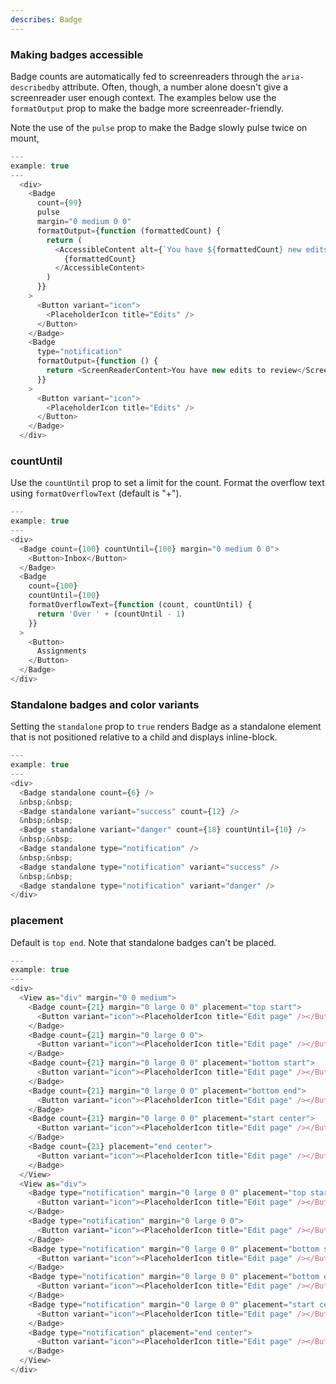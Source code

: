 ```yaml
---
describes: Badge
---
```


### Making badges accessible
Badge counts are automatically fed to screenreaders through the `aria-describedby`
attribute. Often, though, a number alone doesn't give a screenreader user enough context.
The examples below use the `formatOutput` prop to make the badge more screenreader-friendly.

Note the use of the `pulse` prop to make the Badge slowly pulse twice on mount,

```js
---
example: true
---
  <div>
    <Badge
      count={99}
      pulse
      margin="0 medium 0 0"
      formatOutput={function (formattedCount) {
        return (
          <AccessibleContent alt={`You have ${formattedCount} new edits to review`}>
            {formattedCount}
          </AccessibleContent>
        )
      }}
    >
      <Button variant="icon">
        <PlaceholderIcon title="Edits" />
      </Button>
    </Badge>
    <Badge
      type="notification"
      formatOutput={function () {
        return <ScreenReaderContent>You have new edits to review</ScreenReaderContent>
      }}
    >
      <Button variant="icon">
        <PlaceholderIcon title="Edits" />
      </Button>
    </Badge>
  </div>
```

### countUntil

Use the `countUntil` prop to set a limit for the count. Format the overflow
text using `formatOverflowText` (default is "+").

```js
---
example: true
---
<div>
  <Badge count={100} countUntil={100} margin="0 medium 0 0">
    <Button>Inbox</Button>
  </Badge>
  <Badge
    count={100}
    countUntil={100}
    formatOverflowText={function (count, countUntil) {
      return 'Over ' + (countUntil - 1)
    }}
  >
    <Button>
      Assignments
    </Button>
  </Badge>
</div>
```

### Standalone badges and color variants

Setting the `standalone` prop to `true` renders Badge as a standalone
element that is not positioned relative to a child and displays inline-block.

```js
---
example: true
---
<div>
  <Badge standalone count={6} />
  &nbsp;&nbsp;
  <Badge standalone variant="success" count={12} />
  &nbsp;&nbsp;
  <Badge standalone variant="danger" count={18} countUntil={10} />
  &nbsp;&nbsp;
  <Badge standalone type="notification" />
  &nbsp;&nbsp;
  <Badge standalone type="notification" variant="success" />
  &nbsp;&nbsp;
  <Badge standalone type="notification" variant="danger" />
</div>
```

### placement

Default is `top end`. Note that standalone badges can't be placed.

```js
---
example: true
---
<div>
  <View as="div" margin="0 0 medium">
    <Badge count={21} margin="0 large 0 0" placement="top start">
      <Button variant="icon"><PlaceholderIcon title="Edit page" /></Button>
    </Badge>
    <Badge count={21} margin="0 large 0 0">
      <Button variant="icon"><PlaceholderIcon title="Edit page" /></Button>
    </Badge>
    <Badge count={21} margin="0 large 0 0" placement="bottom start">
      <Button variant="icon"><PlaceholderIcon title="Edit page" /></Button>
    </Badge>
    <Badge count={21} margin="0 large 0 0" placement="bottom end">
      <Button variant="icon"><PlaceholderIcon title="Edit page" /></Button>
    </Badge>
    <Badge count={21} margin="0 large 0 0" placement="start center">
      <Button variant="icon"><PlaceholderIcon title="Edit page" /></Button>
    </Badge>
    <Badge count={21} placement="end center">
      <Button variant="icon"><PlaceholderIcon title="Edit page" /></Button>
    </Badge>
  </View>
  <View as="div">
    <Badge type="notification" margin="0 large 0 0" placement="top start">
      <Button variant="icon"><PlaceholderIcon title="Edit page" /></Button>
    </Badge>
    <Badge type="notification" margin="0 large 0 0">
      <Button variant="icon"><PlaceholderIcon title="Edit page" /></Button>
    </Badge>
    <Badge type="notification" margin="0 large 0 0" placement="bottom start">
      <Button variant="icon"><PlaceholderIcon title="Edit page" /></Button>
    </Badge>
    <Badge type="notification" margin="0 large 0 0" placement="bottom end">
      <Button variant="icon"><PlaceholderIcon title="Edit page" /></Button>
    </Badge>
    <Badge type="notification" margin="0 large 0 0" placement="start center">
      <Button variant="icon"><PlaceholderIcon title="Edit page" /></Button>
    </Badge>
    <Badge type="notification" placement="end center">
      <Button variant="icon"><PlaceholderIcon title="Edit page" /></Button>
    </Badge>
  </View>
</div>
```

